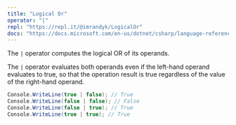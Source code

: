 ```yaml
---
title: "Logical Or"
operator: "|"
repl: "https://repl.it/@imrandyk/LogicalOr"
docs: "https://docs.microsoft.com/en-us/dotnet/csharp/language-reference/operators/boolean-logical-operators#logical-or-operator-"
---
```


The `|` operator computes the logical OR of its operands.

The `|` operator evaluates both operands even if the left-hand operand evaluates to true, so that the operation result is true regardless of the value of the right-hand operand.

```cs
Console.WriteLine(true | false); // True
Console.WriteLine(false | false); // False
Console.WriteLine(false | true); // True
Console.WriteLine(true | true); // True
```
